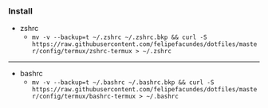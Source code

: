 ### Install
- zshrc
  - `mv -v --backup=t ~/.zshrc ~/.zshrc.bkp && curl -S https://raw.githubusercontent.com/felipefacundes/dotfiles/master/config/termux/zshrc-termux > ~/.zshrc`
  
----

- bashrc
  - `mv -v --backup=t ~/.bashrc ~/.bashrc.bkp && curl -S https://raw.githubusercontent.com/felipefacundes/dotfiles/master/config/termux/bashrc-termux > ~/.bashrc`

